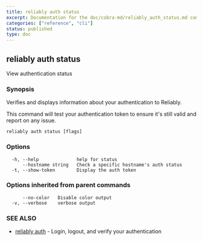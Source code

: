 ```yaml
---
title: reliably auth status
excerpt: Documentation for the doc/cobra-md/reliably_auth_status.md command in the Reliably CLI
categories: ["reference", "cli"]
status: published
type: doc
---
```

## reliably auth status

View authentication status

### Synopsis

Verifies and displays information about your authentication to Reliably.

This command will test your authentication token to ensure
it's still valid and report on any issue.

```
reliably auth status [flags]
```

### Options

```
  -h, --help              help for status
      --hostname string   Check a specific hostname's auth status
  -t, --show-token        Display the auth token
```

### Options inherited from parent commands

```
      --no-color   Disable color output
  -v, --verbose    verbose output
```

### SEE ALSO

* [reliably auth](/docs/reference/cli/reliably-auth/)	 - Login, logout, and verify your authentication

